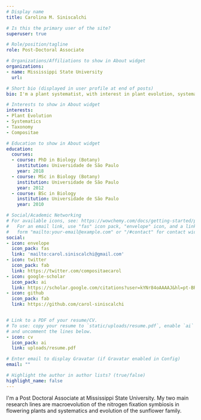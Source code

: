 ```yaml
---
# Display name
title: Carolina M. Siniscalchi

# Is this the primary user of the site?
superuser: true

# Role/position/tagline
role: Post-Doctoral Associate

# Organizations/Affiliations to show in About widget
organizations:
- name: Mississippi State University
  url:

# Short bio (displayed in user profile at end of posts)
bio: I'm a plant systematist, with interest in plant evolution, systematics and taxonomy.

# Interests to show in About widget
interests:
- Plant Evolution
- Systematics
- Taxonomy
- Compositae

# Education to show in About widget
education:
  courses:
  - course: PhD in Biology (Botany)
    institution: Universidade de São Paulo
    year: 2018
  - course: MSc in Biology (Botany)
    institution: Universidade de São Paulo
    year: 2012
  - course: BSc in Biology
    institution: Universidade de São Paulo
    year: 2010

# Social/Academic Networking
# For available icons, see: https://wowchemy.com/docs/getting-started/page-builder/#icons
#   For an email link, use "fas" icon pack, "envelope" icon, and a link in the
#   form "mailto:your-email@example.com" or "/#contact" for contact widget.
social:
- icon: envelope
  icon_pack: fas
  link: 'mailto:carol.siniscalchi@gmail.com'
- icon: twitter
  icon_pack: fab
  link: https://twitter.com/compositaecarol
- icon: google-scholar
  icon_pack: ai
  link: https://scholar.google.com/citations?user=kYNr84oAAAAJ&hl=pt-BR
- icon: github
  icon_pack: fab
  link: https://github.com/carol-siniscalchi


# Link to a PDF of your resume/CV.
# To use: copy your resume to `static/uploads/resume.pdf`, enable `ai` icons in `params.toml`, 
# and uncomment the lines below.
- icon: cv
  icon_pack: ai
  link: uploads/resume.pdf

# Enter email to display Gravatar (if Gravatar enabled in Config)
email: ""

# Highlight the author in author lists? (true/false)
highlight_name: false
---
```


I'm a Post Doctoral Associate at Mississippi State University. My two main research lines are macroevolution of the nitrogen fixation symbiosis in flowering plants and systematics and evolution of the sunflower family.
